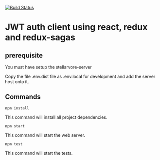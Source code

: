 [![Build Status](https://travis-ci.org/julienpetit/jwt-auth-example-react-redux-client.svg?branch=master)](https://travis-ci.org/julienpetit/jwt-auth-example-react-redux-client)

# JWT auth client using react, redux and redux-sagas

## prerequisite
You must have setup the stellarvore-server

Copy the file .env.dist file as .env.local for development and add the server host onto it.

## Commands

```
npm install
```
This command will install all project dependencies.

```
npm start
```
This command will start the web server.

```
npm test
```
This command will start the tests.
